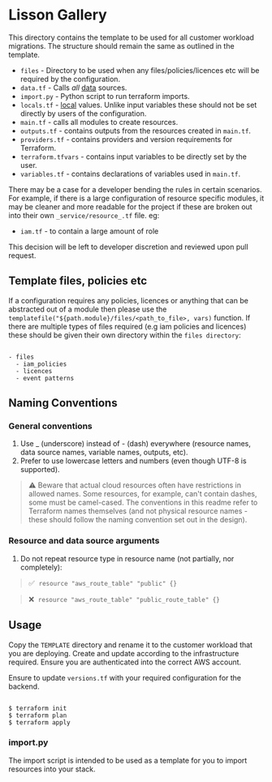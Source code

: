 # Lisson Gallery

This directory contains the template to be used for all customer workload migrations. The structure should remain the same as outlined in the template.

* `files` - Directory to be used when any files/policies/licences etc will be required by the configuration.
* `data.tf` - Calls _all_ [data](https://www.terraform.io/language/data-sources) sources.
* `import.py` - Python script to run terraform imports.
* `locals.tf` - [local](https://www.terraform.io/language/values/locals) values. Unlike input variables these should not be set directly by users of the configuration.
* `main.tf` - calls all modules to create resources.
* `outputs.tf` - contains outputs from the resources created in `main.tf`.
* `providers.tf` - contains providers and version requirements for Terraform.
* `terraform.tfvars` - contains input variables to be directly set by the user.
* `variables.tf` - contains declarations of variables used in `main.tf`.

There may be a case for a developer bending the rules in certain scenarios. For example, if there is a large configuration of resource specific modules, it may be cleaner and more readable for the project if these are broken out into their own `_service/resource_.tf` file. eg: 

* `iam.tf` - to contain a large amount of role

This decision will be left to developer discretion and reviewed upon pull request.

## Template files, policies etc

If a configuration requires any policies, licences or anything that can be abstracted out of a module then please use the `templatefile("${path.module}/files/<path_to_file>, vars)` function. If there are multiple types of files required (e.g iam policies and licences) these should be given their own directory within the `files directory`:

```

- files
  - iam_policies
  - licences
  - event patterns

```

## Naming Conventions

### General conventions

1. Use _ (underscore) instead of - (dash) everywhere (resource names, data source names, variable names, outputs, etc).
2. Prefer to use lowercase letters and numbers (even though UTF-8 is supported).

> ⚠️ Beware that actual cloud resources often have restrictions in allowed names. Some resources, for example, can't contain dashes, some must be camel-cased. The conventions in this readme refer to Terraform names themselves (and not physical resource names - these should follow the naming convention set out in the design).

### Resource and data source arguments

1. Do not repeat resource type in resource name (not partially, nor completely):

> ✅ &nbsp;`resource "aws_route_table" "public" {}`

> ❌ &nbsp;`resource "aws_route_table" "public_route_table" {}`

## Usage

Copy the `TEMPLATE` directory and rename it to the customer workload that you are deploying. Create and update according to the infrastructure required. Ensure you are authenticated into the correct AWS account.

Ensure to update `versions.tf` with your required configuration for the backend.

```

$ terraform init
$ terraform plan
$ terraform apply

```

### import.py

The import script is intended to be used as a template for you to import resources into your stack.